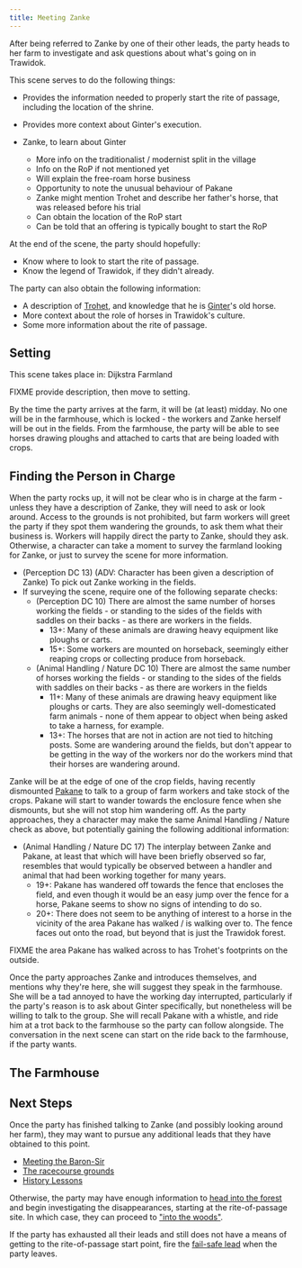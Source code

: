 ```yaml
---
title: Meeting Zanke
---
```


After being referred to Zanke by one of their other leads, the party heads to her farm to investigate and ask questions about what's going on in Trawidok.

This scene serves to do the following things:

- Provides the information needed to properly start the rite of passage, including the location of the shrine.
- Provides more context about Ginter's execution.

- Zanke, to learn about Ginter
  - More info on the traditionalist / modernist split in the village
  - Info on the RoP if not mentioned yet
  - Will explain the free-roam horse business
  - Opportunity to note the unusual behaviour of Pakane
  - Zanke might mention Trohet and describe her father's horse, that was released before his trial
  - Can obtain the location of the RoP start
  - Can be told that an offering is typically bought to start the RoP

At the end of the scene, the party should hopefully:

- Know where to look to start the rite of passage.
- Know the legend of Trawidok, if they didn't already.

The party can also obtain the following information:

- A description of [Trohet](FIXME), and knowledge that he is [Ginter](FIXME)'s old horse.
- More context about the role of horses in Trawidok's culture.
- Some more information about the rite of passage.

## Setting

This scene takes place in: Dijkstra Farmland

FIXME provide description, then move to setting.

By the time the party arrives at the farm, it will be (at least) midday.
No one will be in the farmhouse, which is locked - the workers and Zanke herself will be out in the fields.
From the farmhouse, the party will be able to see horses drawing ploughs and attached to carts that are being loaded with crops.

## Finding the Person in Charge

When the party rocks up, it will not be clear who is in charge at the farm - unless they have a description of Zanke, they will need to ask or look around.
Access to the grounds is not prohibited, but farm workers will greet the party if they spot them wandering the grounds, to ask them what their business is.
Workers will happily direct the party to Zanke, should they ask.
Otherwise, a character can take a moment to survey the farmland looking for Zanke, or just to survey the scene for more information.

- (Perception DC 13) (ADV: Character has been given a description of Zanke) To pick out Zanke working in the fields.
- If surveying the scene, require one of the following separate checks:
  - (Perception DC 10) There are almost the same number of horses working the fields - or standing to the sides of the fields with saddles on their backs - as there are workers in the fields.
    - 13+: Many of these animals are drawing heavy equipment like ploughs or carts.
    - 15+: Some workers are mounted on horseback, seemingly either reaping crops or collecting produce from horseback.
  - (Animal Handling / Nature DC 10) There are almost the same number of horses working the fields - or standing to the sides of the fields with saddles on their backs - as there are workers in the fields
    - 11+: Many of these animals are drawing heavy equipment like ploughs or carts. They are also seemingly well-domesticated farm animals - none of them appear to object when being asked to take a harness, for example.
    - 13+: The horses that are not in action are not tied to hitching posts. Some are wandering around the fields, but don't appear to be getting in the way of the workers nor do the workers mind that their horses are wandering around.

Zanke will be at the edge of one of the crop fields, having recently dismounted [Pakane](FIXME) to talk to a group of farm workers and take stock of the crops.
Pakane will start to wander towards the enclosure fence when she dismounts, but she will not stop him wandering off.
As the party approaches, they a character may make the same Animal Handling / Nature check as above, but potentially gaining the following additional information:

- (Animal Handling / Nature DC 17) The interplay between Zanke and Pakane, at least that which will have been briefly observed so far, resembles that would typically be observed between a handler and animal that had been working together for many years.
  - 19+: Pakane has wandered off towards the fence that encloses the field, and even though it would be an easy jump over the fence for a horse, Pakane seems to show no signs of intending to do so.
  - 20+: There does not seem to be anything of interest to a horse in the vicinity of the area Pakane has walked / is walking over to. The fence faces out onto the road, but beyond that is just the Trawidok forest.

FIXME the area Pakane has walked across to has Trohet's footprints on the outside.

Once the party approaches Zanke and introduces themselves, and mentions why they're here, she will suggest they speak in the farmhouse.
She will be a tad annoyed to have the working day interrupted, particularly if the party's reason is to ask about Ginter specifically, but nonetheless will be willing to talk to the group.
She will recall Pakane with a whistle, and ride him at a trot back to the farmhouse so the party can follow alongside.
The conversation in the next scene can start on the ride back to the farmhouse, if the party wants.

## The Farmhouse

## Next Steps

Once the party has finished talking to Zanke (and possibly looking around her farm), they may want to pursue any additional leads that they have obtained to this point.

- [Meeting the Baron-Sir](./04a-meeting-the-baron.md)
- [The racecourse grounds](./04b-racecourse-grounds.md)
- [History Lessons](./04d-meeting-zanke.md)

Otherwise, the party may have enough information to [head into the forest](./05-into-the-woods.md) and begin investigating the disappearances, starting at the rite-of-passage site.
In which case, they can proceed to ["into the woods"](./05-into-the-woods.md).

If the party has exhausted all their leads and still does not have a means of getting to the rite-of-passage start point, fire the [fail-safe lead](./04b-racecourse-grounds.md#failsafe-lead-trohet-sighted) when the party leaves.
